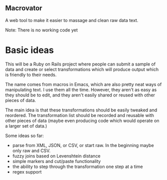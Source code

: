 ## Macrovator
A web tool to make it easier to massage and clean raw data text.

Note: There is no working code yet

# Basic ideas
This will be a Ruby on Rails project where people can submit a sample of data and create or select transformations which will produce output which is friendly to their needs.

The name comes from macros in Emacs, which are also pretty neat ways of manipulating text. I use them all the time. However, they aren't as easy as they should be to edit, and they aren't easily shared or reused with other pieces of data.

The main idea is that these transformations should be easily tweaked and reordered. The transformation list should be recorded and reusable with other pieces of data (maybe even producing code which would operate on a larger set of data.)

Some ideas so far:
* parse from XML, JSON, or CSV, or start raw. In the beginning maybe only raw and CSV.
* fuzzy joins based on Levenshtein distance
* simple markers and cut/paste functionality
* the ability to step through the transformation one step at a time
* regex support





